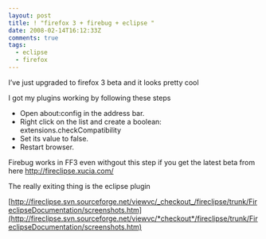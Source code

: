 ```yaml
---
layout: post
title: ! "firefox 3 + firebug + eclipse "
date: 2008-02-14T16:12:33Z
comments: true
tags:
  - eclipse
  - firefox
---
```


I’ve just upgraded to firefox 3 beta and it looks pretty cool

I got my plugins working by following these steps

<!--more-->

- Open about:config in the address bar.
- Right click on the list and create a boolean: extensions.checkCompatibility
- Set its value to false.
- Restart browser.

Firebug works in FF3 even withgout this step if you get the latest beta from here
http://fireclipse.xucia.com/

The really exiting thing is the eclipse plugin

[http://fireclipse.svn.sourceforge.net/viewvc/_checkout_/fireclipse/trunk/FireclipseDocumentation/screenshots.htm](http://fireclipse.svn.sourceforge.net/viewvc/*checkout*/fireclipse/trunk/FireclipseDocumentation/screenshots.htm)
